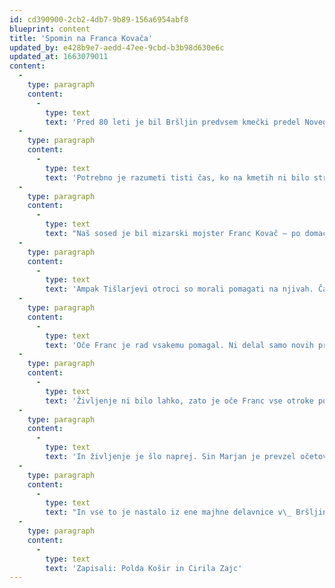 ```yaml
---
id: cd390900-2cb2-4db7-9b89-156a6954abf8
blueprint: content
title: 'Spomin na Franca Kovača'
updated_by: e428b9e7-aedd-47ee-9cbd-b3b98d630e6c
updated_at: 1663079011
content:
  -
    type: paragraph
    content:
      -
        type: text
        text: 'Pred 80 leti je bil Bršljin predvsem kmečki predel Novega mesta. Družine so imele več otrok, manj kot s petimi so bile redke. Vsi smo od malih nog delali na njivah. Skupaj smo pasli živino na Lazah – na vaškem pašniku za kasarno. Mame so kdaj pa kdaj prodale kakšen liter mleka, da je bilo pri hiši tudi kaj denarja za živila, ki jih doma nismo pridelali: sol, olje, sladkor ... Nekateri otroci so z veseljem hodili v šolo, nekateri bolj po sili. Starši so nam polagali na srce: »Učite se, učite se, da vam ne bo treba delati.« Mislili so: mučiti se na zemlji. »Kar imate v glavi, tega vam nihče ne more vzeti!« smo dan za dnem poslušali.'
  -
    type: paragraph
    content:
      -
        type: text
        text: 'Potrebno je razumeti tisti čas, ko na kmetih ni bilo strojev ne traktorjev, ampak so se vsa kmečka dela opravljala ročno z orodji: lopate, motike, grablje, vile. Taka je bila naša »strojna« oprema!'
  -
    type: paragraph
    content:
      -
        type: text
        text: "Naš sosed je bil mizarski mojster Franc Kovač – po domače Tišlar, dedek sedanjih lastnikov podjetja KOVAČ INTERIER, d.o.o. V družini je bilo veliko otrok. Najstarejši Marjan, nato Pepi, Majda, Franci, Mili in Toni. Z njimi je živela tudi teta, sestra očeta Franca, ki je bila čisto nasprotje njihovi mili in nežni mami. Kar je zapovedala ona, je bil zakon! Še vaški otroci smo se kar nekam stisnili, kadar se je ona prikazala. Pa ni bila hudobna, ne, samo delo je bilo prvo, za igro ni imela dosti posluha. Zato pa je bila vsa drugačna njihova mama. Nikoli ni povzdignila glasu. Če si po nesreči namesto kuhinjskih vrat odprl vrata omare s čevlji in so se iz nje usuli \_čevlji vse velike družine, se ni razjezila na otroke, zakaj niso bili zloženi na police. Tak nered je kar prezrla."
  -
    type: paragraph
    content:
      -
        type: text
        text: 'Ampak Tišlarjevi otroci so morali pomagati na njivah. Časa za igro ni bilo veliko, saj je bilo potrebno pomagati tudi očetu v mizarski delavnici. Delavnica za današnje čase ni bila moderno opremljena. Bil je tam mizarski »ponk« – delovna miza, oblič vedno v pridnih rokah. Žaga se skoraj ni ustavila, v kotu pa so se kopičili razni leseni deli. Vsepovsod pa je bilo ogromno, ogromno žaganja in oblancev. In prav ti kupi so bili središče vaških otrok. Hodili smo po njih, da smo imeli za nastiljanje kravam in za podkuriti štedilnik, odvažali smo ostanke lesa – zopet za kurjavo. Vse to je oče Tišlar dovolil.'
  -
    type: paragraph
    content:
      -
        type: text
        text: 'Oče Franc je rad vsakemu pomagal. Ni delal samo novih predmetov, ampak je tudi popravljal polomljene stole, obrabljene mize, »kuhinjske kredence«, lesene dile, ki smo jih poznali namesto današnjega parketa, je hodil menjati po hišah. Kar je naredil, je bilo kvalitetno, samo težje ga je bilo dočakati, ko pa je imel toliko dela. Le malokdo si lahko danes predstavlja, kako težko je zaslužil kakšen dinar za lažje življenje. Ni bilo tekočih trakov, ampak le ramena in roke pridnih ljudi, ki so oblikovale les v izdelke.'
  -
    type: paragraph
    content:
      -
        type: text
        text: 'Življenje ni bilo lahko, zato je oče Franc vse otroke poslal v šole z željo, da bi si na lažji način služili kruh. Eni so se zaposlili v tovarnah, saj je industrija prišla tudi v dolenjske kraje. To se je hitro poznalo tudi v domačem blagostanju. Spominjam se, da so Kovačevi imeli prvi telefon v Bršljinu in da smo k njim hodile telefonirat svoji sestri v Koper, če je bilo kaj nujnega. To je bila takrat sila imenitna stvar.'
  -
    type: paragraph
    content:
      -
        type: text
        text: 'In življenje je šlo naprej. Sin Marjan je prevzel očetovo delo, ga širil in moderniziral. Njegova sinova, Tišlarjeva vnuka Miran in Branko nadaljujeta tradicijo svojega deda. Kako bi bil ponosen na svoj rod, če bi mu bilo danes dano videti napredek in uspeh svojih potomcev. Njihovi izdelki niso samo lepi, ampak tudi kvalitetni – seme, ki ga je posadil in privzgojil dedek Franc Tišlar.'
  -
    type: paragraph
    content:
      -
        type: text
        text: "In vse to je nastalo iz ene majhne delavnice v\_ Bršljinu številka 21. V istih prostorih, kjer je bilo nekoč za otroke tako zanimivo žaganje, je danes gostišče Geđo."
  -
    type: paragraph
    content:
      -
        type: text
        text: 'Zapisali: Polda Košir in Cirila Zajc'
---
```


